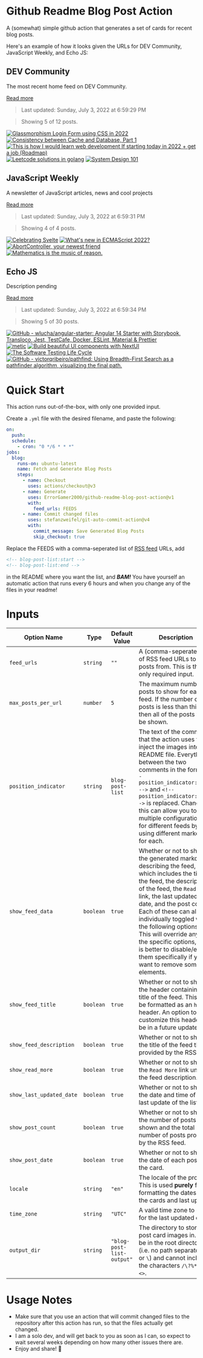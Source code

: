 # Github Readme Blog Post Action

A (somewhat) simple github action that generates a set of cards for recent blog posts.

Here's an example of how it looks given the URLs for DEV Community, JavaScript Weekly, and Echo JS:

<!-- post-list:start -->
## DEV Community

The most recent home feed on DEV Community.

[Read more](https://dev.to)
> Last updated: Sunday, July 3, 2022 at 6:59:29 PM

> Showing 5 of 12 posts.

[![Glassmorphism Login Form using CSS in 2022](https://raw.githubusercontent.com/ErrorGamer2000/github-readme-blog-post-action/main/generated_files/DEV_Community/Glassmorphism_Login_Form_using_CSS_in_2022.svg)](https://dev.to/codewithayan10/glassmorphism-login-form-using-css-in-2022-272k)
[![Consistency between Cache and Database, Part 1](https://raw.githubusercontent.com/ErrorGamer2000/github-readme-blog-post-action/main/generated_files/DEV_Community/Consistency_between_Cache_and_Database__Part_1.svg)](https://dev.to/lazypro/consistency-between-cache-and-database-part-1-2e97)
[![This is how I would learn web development If starting today in 2022 + get a job (Roadmap)](https://raw.githubusercontent.com/ErrorGamer2000/github-readme-blog-post-action/main/generated_files/DEV_Community/This_is_how_I_would_learn_web_development_If_starting_today_in_2022_+_get_a_job_(Roadmap).svg)](https://dev.to/justaashir/this-is-how-would-i-learn-web-development-if-starting-today-in-2022-get-a-job-roadmap-5dj8)
[![Leetcode solutions in golang](https://raw.githubusercontent.com/ErrorGamer2000/github-readme-blog-post-action/main/generated_files/DEV_Community/Leetcode_solutions_in_golang.svg)](https://dev.to/akanksha/leetcode-solutions-in-golang-41oj)
[![System Design 101](https://raw.githubusercontent.com/ErrorGamer2000/github-readme-blog-post-action/main/generated_files/DEV_Community/System_Design_101.svg)](https://dev.to/albertjokelin/system-design-101-4cji)


## JavaScript Weekly

A newsletter of JavaScript articles, news and cool projects

[Read more](https://javascriptweekly.com/)
> Last updated: Sunday, July 3, 2022 at 6:59:31 PM

> Showing 4 of 4 posts.

[![Celebrating Svelte](https://raw.githubusercontent.com/ErrorGamer2000/github-readme-blog-post-action/main/generated_files/JavaScript_Weekly/Celebrating_Svelte.svg)](https://javascriptweekly.com/issues/596)
[![What's new in ECMAScript 2022?](https://raw.githubusercontent.com/ErrorGamer2000/github-readme-blog-post-action/main/generated_files/JavaScript_Weekly/What's_new_in_ECMAScript_2022_.svg)](https://javascriptweekly.com/issues/595)
[![AbortController, your newest friend](https://raw.githubusercontent.com/ErrorGamer2000/github-readme-blog-post-action/main/generated_files/JavaScript_Weekly/AbortController__your_newest_friend.svg)](https://javascriptweekly.com/issues/594)
[![Mathematics is the music of reason.](https://raw.githubusercontent.com/ErrorGamer2000/github-readme-blog-post-action/main/generated_files/JavaScript_Weekly/Mathematics_is_the_music_of_reason..svg)](https://javascriptweekly.com/issues/593)


## Echo JS

Description pending

[Read more](
http://www.echojs.com
)
> Last updated: Sunday, July 3, 2022 at 6:59:34 PM

> Showing 5 of 30 posts.

[![GitHub - wlucha/angular-starter: Angular 14 Starter with Storybook, Transloco, Jest, TestCafe, Docker, ESLint, Material & Prettier](https://raw.githubusercontent.com/ErrorGamer2000/github-readme-blog-post-action/main/generated_files/_Echo_JS_/GitHub_-_wlucha_angular-starter__Angular_14_Starter_with_Storybook__Transloco__Jest__TestCafe__Docker__ESLint__Material___Prettier.svg)](https://github.com/wlucha/angular-starter)
[![metic](https://raw.githubusercontent.com/ErrorGamer2000/github-readme-blog-post-action/main/generated_files/_Echo_JS_/metic.svg)](https://www.npmjs.com/package/metic)
[![Build beautiful UI components with NextUI](https://raw.githubusercontent.com/ErrorGamer2000/github-readme-blog-post-action/main/generated_files/_Echo_JS_/Build_beautiful_UI_components_with_NextUI.svg)](https://blog.openreplay.com/build-beautiful-ui-components-with-nextui)
[![The Software Testing Life Cycle](https://raw.githubusercontent.com/ErrorGamer2000/github-readme-blog-post-action/main/generated_files/_Echo_JS_/The_Software_Testing_Life_Cycle.svg)](https://blog.openreplay.com/the-software-testing-life-cycle)
[![GitHub - victorqribeiro/pathfind: Using Breadth-First Search as a pathfinder algorithm, visualizing the final path.](https://raw.githubusercontent.com/ErrorGamer2000/github-readme-blog-post-action/main/generated_files/_Echo_JS_/GitHub_-_victorqribeiro_pathfind__Using_Breadth-First_Search_as_a_pathfinder_algorithm__visualizing_the_final_path..svg)](https://github.com/victorqribeiro/pathfind)


<!-- post-list:end -->

# Quick Start

This action runs out-of-the-box, with only one provided input.

Create a `.yml` file with the desired filename, and paste the following:

```yml
on:
  push:
  schedule:
    - cron: "0 */6 * * *"
jobs:
  blog:
    runs-on: ubuntu-latest
    name: Fetch and Generate Blog Posts
    steps:
      - name: Checkout
        uses: actions/checkout@v3
      - name: Generate
        uses: ErrorGamer2000/github-readme-blog-post-action@v1
        with:
          feed_urls: FEEDS
      - name: Commit changed files
        uses: stefanzweifel/git-auto-commit-action@v4
        with:
          commit_message: Save Generated Blog Posts
          skip_checkout: true
```

Replace the FEEDS with a comma-seperated list of [RSS feed](https://rss.com/blog/how-do-rss-feeds-work/) URLs, add

```md
<!-- blog-post-list:start -->
<!-- blog-post-list:end -->
```

in the README where you want the list, and **_BAM!_** You have yourself an automatic action that runs every 6 hours and when you change any of the files in your readme!

# Inputs

<table>
  <thead>
    <tr>
      <th>Option Name</th>
      <th>Type</th>
      <th>Default Value</th>
      <th>Description</th>
    </tr>
  </thead>
  <tbody>
    <tr>
      <td><code>feed_urls</code></td>
      <td><code>string</code></td>
      <td><code>""</code></td>
      <td>A (comma-seperated) list of RSS feed URLs to load posts from. This is the only required input.</td>
    </tr>
    <tr>
      <td><code>max_posts_per_url</code></td>
      <td><code>number</code></td>
      <td><code>5</code></td>
      <td>The maximum number of posts to show for each feed. If the number of posts is less than this, then all of the posts will be shown.</td>
    </tr>
    <tr>
      <td><code>position_indicator</code></td>
      <td><code>string</code></td>
      <td><code>blog-post-list</code></td>
      <td>The text of the comments that the action uses to inject the images into the README file. Everything between the two comments in the form <code>&lt;!-- position_indicator:start --&gt;</code> and <code>&lt;!-- position_indicator:end --&gt;</code> is replaced. Changing this can allow you to use multiple configurations for different feeds by using different markers for each.</td>
    </tr>
    <tr>
      <td><code>show_feed_data</code></td>
      <td><code>boolean</code></td>
      <td><code>true</code></td>
      <td>Whether or not to show the generated markdown describing the feed, which includes the title of the feed, the description of the feed, the <code>Read More</code> link, the last updated date, and the post count. Each of these can also be individually toggled with the following options. This will override any of the specific options, so it is better to disable/enable them specifically if you want to remove some elements.</td>
    </tr>
    <tr>
      <td><code>show_feed_title</code></td>
      <td><code>boolean</code></td>
      <td><code>true</code></td>
      <td>Whether or not to show the header containing the title of the feed. This will be formatted as an <code>h2</code> header. An option to customize this header will be in a future update.</td>
    </tr>
    <tr>
      <td><code>show_feed_description</code></td>
      <td><code>boolean</code></td>
      <td><code>true</code></td>
      <td>Whether or not to show the title of the feed that is provided by the RSS feed.</td>
    </tr>
    <tr>
      <td><code>show_read_more</code></td>
      <td><code>boolean</code></td>
      <td><code>true</code></td>
      <td>Whether or not to show the <code>Read More</code> link under the feed description.</td>
    </tr>
    <tr>
      <td><code>show_last_updated_date</code></td>
      <td><code>boolean</code></td>
      <td><code>true</code></td>
      <td>Whether or not to show the date and time of the last update of the list.</td>
    </tr>
    <tr>
      <td><code>show_post_count</code></td>
      <td><code>boolean</code></td>
      <td><code>true</code></td>
      <td>Whether or not to show the number of posts shown and the total number of posts provided by the RSS feed.</td>
    </tr>
    <tr>
      <td><code>show_post_date</code></td>
      <td><code>boolean</code></td>
      <td><code>true</code></td>
      <td>Whether or not to show the date of each post on the card.</td>
    </tr>
    <tr>
      <td><code>locale</code></td>
      <td><code>string</code></td>
      <td><code>"en"</code></td>
      <td>The locale of the project. This is used <strong>purely</strong> for formatting the dates of the cards and last update.</td>
    </tr>
    <tr>
      <td><code>time_zone</code></td>
      <td><code>string</code></td>
      <td><code>"UTC"</code></td>
      <td>A valid time zone to use for the last updated date.</td>
    </tr>
    <tr>
      <td><code>output_dir</code></td>
      <td><code>string</code></td>
      <td><code>"blog-post-list-output"</code></td>
      <td>The directory to store the post card images in. Must be in the root directory (i.e. no path separators <code>/</code> or <code>\</code>) and cannot include the characters <code>/\?%*:|"&lt;&gt;</code>.</td>
    </tr>
<!--
    <tr>
      <td><code></code></td>
      <td><cde></cde></td>
      <td><code></code></td>
      <td></td>
    </tr>
-->
  </tbody>
</table>

# Usage Notes

- Make sure that you use an action that will commit changed files to the repository after this action has run, so that the files actually get changed.
- I am a solo dev, and will get back to you as soon as I can, so expect to wait several weeks depending on how many other issues there are.
- Enjoy and share! 🤗
